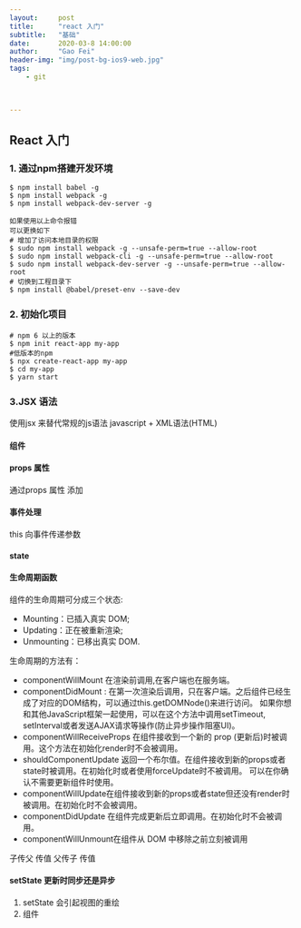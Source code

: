 ```yaml
---
layout:     post
title:      "react 入门"
subtitle:   "基础"
date:       2020-03-8 14:00:00
author:     "Gao Fei"
header-img: "img/post-bg-ios9-web.jpg"
tags:
    - git
    


---
```


## React 入门

### 1. 通过npm搭建开发环境
``` 
$ npm install babel -g
$ npm install webpack -g
$ npm install webpack-dev-server -g

如果使用以上命令报错
可以更换如下
# 增加了访问本地目录的权限
$ sudo npm install webpack -g --unsafe-perm=true --allow-root
$ sudo npm install webpack-cli -g --unsafe-perm=true --allow-root
$ sudo npm install webpack-dev-server -g --unsafe-perm=true --allow-root
# 切换到工程目录下
$ npm install @babel/preset-env --save-dev

``` 
### 2. 初始化项目
```
# npm 6 以上的版本
$ npm init react-app my-app
#低版本的npm
$ npx create-react-app my-app
$ cd my-app
$ yarn start

```
### 3.JSX 语法
使用jsx 来替代常规的js语法
javascript + XML语法(HTML)
#### 组件

#### props 属性
通过props 属性 添加

#### 事件处理
this
向事件传递参数
#### state

#### 生命周期函数

组件的生命周期可分成三个状态:

* Mounting：已插入真实 DOM;
* Updating：正在被重新渲染;
* Unmounting：已移出真实 DOM.

生命周期的方法有：

* componentWillMount 在渲染前调用,在客户端也在服务端。
* componentDidMount : 在第一次渲染后调用，只在客户端。之后组件已经生成了对应的DOM结构，可以通过this.getDOMNode()来进行访问。 如果你想和其他JavaScript框架一起使用，可以在这个方法中调用setTimeout, setInterval或者发送AJAX请求等操作(防止异步操作阻塞UI)。
* componentWillReceiveProps 在组件接收到一个新的 prop (更新后)时被调用。这个方法在初始化render时不会被调用。
* shouldComponentUpdate 返回一个布尔值。在组件接收到新的props或者state时被调用。在初始化时或者使用forceUpdate时不被调用。 
可以在你确认不需要更新组件时使用。
* componentWillUpdate在组件接收到新的props或者state但还没有render时被调用。在初始化时不会被调用。
* componentDidUpdate 在组件完成更新后立即调用。在初始化时不会被调用。
* componentWillUnmount在组件从 DOM 中移除之前立刻被调用

子传父 传值
父传子 传值

#### setState 更新时同步还是异步
1. setState 会引起视图的重绘
2. 组件



